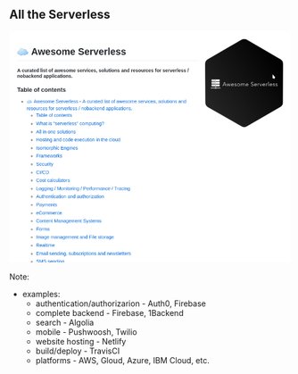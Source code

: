## All the Serverless

![Serverless awesome list, showcasing the range of serverless services available](images/awesome-serverless-list.png)

Note:
 - examples:
   - authentication/authorizarion - Auth0, Firebase
   - complete backend - Firebase, 1Backend
   - search - Algolia
   - mobile - Pushwoosh, Twilio
   - website hosting - Netlify
   - build/deploy - TravisCI
   - platforms - AWS, Gloud, Azure, IBM Cloud, etc.
